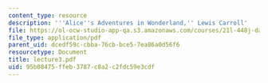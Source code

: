```yaml
---
content_type: resource
description: '''Alice''s Adventures in Wonderland,'' Lewis Carroll'
file: https://ol-ocw-studio-app-qa.s3.amazonaws.com/courses/21l-448j-darwin-and-design-fall-2003/95b08475ffeb3787c8a2c2fdc59e3cdf_lecture3.pdf
file_type: application/pdf
parent_uid: dcedf59c-cbba-76cb-bce5-7ea86a0d56f6
resourcetype: Document
title: lecture3.pdf
uid: 95b08475-ffeb-3787-c8a2-c2fdc59e3cdf
---
```

